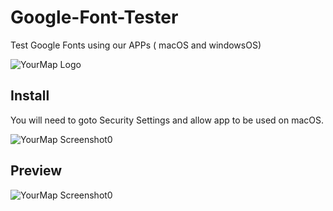 # Google-Font-Tester
Test Google Fonts using our APPs ( macOS and windowsOS)

![YourMap Logo](https://i.ibb.co/WFmg5bs/icon.png)

## Install

You will need to goto Security Settings and allow app to be used on macOS. 

![YourMap Screenshot0](https://i.ibb.co/ngkfbLF/Screenshot-2024-06-05-at-9-43-26-AM.png)

## Preview

![YourMap Screenshot0](https://i.ibb.co/v4nx4CS/Screenshot-2024-06-05-at-9-44-59-AM.png)
